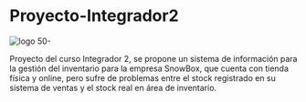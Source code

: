 # Proyecto-Integrador2
![logo 50-](https://github.com/user-attachments/assets/4256f985-e521-4e0e-a027-22494972789a)

Proyecto del curso Integrador 2, se propone un sistema de información para la gestión del inventario para la empresa SnowBox, que cuenta con tienda física y online, pero sufre de problemas entre el stock registrado en su sistema de ventas y el stock real en área de inventario.
